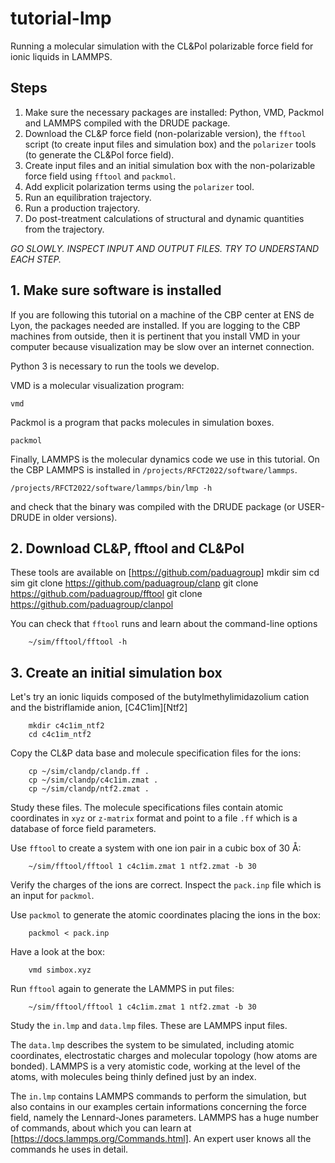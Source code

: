 # tutorial-lmp

Running a molecular simulation with the CL&Pol polarizable force field for ionic liquids in LAMMPS.

## Steps

1. Make sure the necessary packages are installed: Python, VMD, Packmol and LAMMPS compiled with the DRUDE package. 
2. Download the CL&P force field (non-polarizable version), the `fftool` script (to create input files and simulation box) and the `polarizer` tools (to generate the CL&Pol force field).
3. Create input files and an initial simulation box with the non-polarizable force field using `fftool` and `packmol`.
4. Add explicit polarization terms using the `polarizer` tool.
5. Run an equilibration trajectory.
6. Run a production trajectory.
7. Do post-treatment calculations of structural and dynamic quantities from the trajectory.

*GO SLOWLY. INSPECT INPUT AND OUTPUT FILES. TRY TO UNDERSTAND EACH STEP.*


## 1. Make sure software is installed

If you are following this tutorial on a machine of the CBP center at ENS de Lyon, the packages needed are installed. If you are logging to the CBP machines from outside, then it is pertinent that you install VMD in your computer because visualization may be slow over an internet connection.

Python 3 is necessary to run the tools we develop.

VMD is a molecular visualization program:
    
    vmd
    
Packmol is a program that packs molecules in simulation boxes.
    
    packmol
    
Finally, LAMMPS is the molecular dynamics code we use in this tutorial. On the CBP LAMMPS is installed in `/projects/RFCT2022/software/lammps`.

    /projects/RFCT2022/software/lammps/bin/lmp -h
    
and check that the binary was compiled with the DRUDE package (or USER-DRUDE in older versions).

## 2. Download CL&P, fftool and CL&Pol

These tools are available on [https://github.com/paduagroup] 
        mkdir sim
        cd sim
        git clone https://github.com/paduagroup/clanp
        git clone https://github.com/paduagroup/fftool
        git clone https://github.com/paduagroup/clanpol
        
You can check that `fftool` runs and learn about the command-line options

        ~/sim/fftool/fftool -h
        
## 3. Create an initial simulation box

Let's try an ionic liquids composed of the butylmethylimidazolium cation and the bistriflamide anion, [C4C1im][Ntf2]

        mkdir c4c1im_ntf2
        cd c4c1im_ntf2

Copy the CL&P data base and molecule specification files for the ions:

        cp ~/sim/clandp/clandp.ff .
        cp ~/sim/clandp/c4c1im.zmat .
        cp ~/sim/clandp/ntf2.zmat .
        
Study these files. The molecule specifications files contain atomic coordinates in `xyz` or `z-matrix` format and point to a file `.ff` which is a database of force field parameters.

Use `fftool` to create a system with one ion pair in a cubic box of 30 Å:

        ~/sim/fftool/fftool 1 c4c1im.zmat 1 ntf2.zmat -b 30

Verify the charges of the ions are correct. Inspect the `pack.inp` file which is an input for `packmol`.

Use `packmol` to generate the atomic coordinates placing the ions in the box:

        packmol < pack.inp

Have a look at the box:

        vmd simbox.xyz

Run `fftool` again to generate the LAMMPS in put files:

        ~/sim/fftool/fftool 1 c4c1im.zmat 1 ntf2.zmat -b 30
        
Study the `in.lmp` and `data.lmp` files. These are LAMMPS input files.

The `data.lmp` describes the system to be simulated, including atomic coordinates, electrostatic charges and molecular topology (how atoms are bonded). LAMMPS is a very atomistic code, working at the level of the atoms, with molecules being thinly defined just by an index.

The `in.lmp` contains LAMMPS commands to perform the simulation, but also contains in our examples certain informations concerning the force field, namely the Lennard-Jones parameters. LAMMPS has a huge number of commands, about which you can learn at [https://docs.lammps.org/Commands.html]. An expert user knows all the commands he uses in detail.
